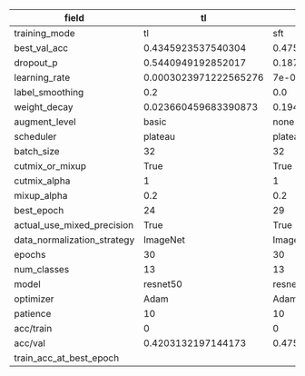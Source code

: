| field                       | tl                    | sft                 | fft                  |
|-----------------------------|-----------------------|---------------------|----------------------|
| training_mode               | tl                    | sft                 | fft                  |
| best_val_acc                | 0.4345923537540304    | 0.47535697835099033 | 0.5052970981114694   |
| dropout_p                   | 0.5440949192852017    | 0.1873262464008997  | 0.4349931682940143   |
| learning_rate               | 0.0003023971222565276 | 7e-06               | 6.9e-06              |
| label_smoothing             | 0.2                   | 0.0                 | 0.0                  |
| weight_decay                | 0.023660459683390873  | 0.19462474313097836 | 0.037292186953966154 |
| augment_level               | basic                 | none                | none                 |
| scheduler                   | plateau               | plateau             | plateau              |
| batch_size                  | 32                    | 32                  | 32                   |
| cutmix_or_mixup             | True                  | True                | True                 |
| cutmix_alpha                | 1                     | 1                   | 1                    |
| mixup_alpha                 | 0.2                   | 0.2                 | 0.2                  |
| best_epoch                  | 24                    | 29                  | 25                   |
| actual_use_mixed_precision  | True                  | True                | True                 |
| data_normalization_strategy | ImageNet              | ImageNet            | ImageNet             |
| epochs                      | 30                    | 30                  | 30                   |
| num_classes                 | 13                    | 13                  | 13                   |
| model                       | resnet50              | resnet50            | resnet50             |
| optimizer                   | Adam                  | AdamW               | AdamW                |
| patience                    | 10                    | 10                  | 10                   |
| acc/train                   | 0                     | 0                   | 0                    |
| acc/val                     | 0.4203132197144173    | 0.47535697835099033 | 0.5002303086135421   |
| train_acc_at_best_epoch     |                       |                     |                      |